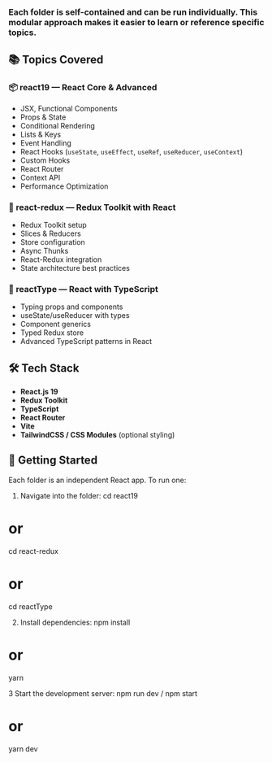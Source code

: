 
### Each folder is self-contained and can be run individually. This modular approach makes it easier to learn or reference specific topics.

## 📚 Topics Covered

### 📦 react19 — React Core & Advanced

- JSX, Functional Components
- Props & State
- Conditional Rendering
- Lists & Keys
- Event Handling
- React Hooks (`useState`, `useEffect`, `useRef`, `useReducer`, `useContext`)
- Custom Hooks
- React Router
- Context API
- Performance Optimization

### 🧠 react-redux — Redux Toolkit with React

- Redux Toolkit setup
- Slices & Reducers
- Store configuration
- Async Thunks
- React-Redux integration
- State architecture best practices

### 🔷 reactType — React with TypeScript

- Typing props and components
- useState/useReducer with types
- Component generics
- Typed Redux store
- Advanced TypeScript patterns in React


## 🛠️ Tech Stack

- **React.js 19**
- **Redux Toolkit**
- **TypeScript**
- **React Router**
- **Vite**
- **TailwindCSS / CSS Modules** (optional styling)


## 🚀 Getting Started

Each folder is an independent React app. To run one:

1. Navigate into the folder:
cd react19
# or
cd react-redux
# or
cd reactType

2. Install dependencies:
npm install
# or
yarn

3 Start the development server:
npm run dev / npm start
# or
yarn dev
